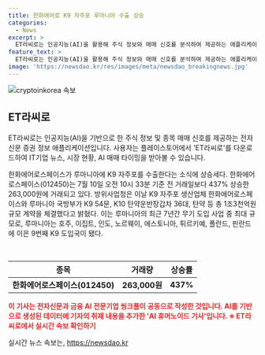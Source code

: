 ```yaml
---
title: 한화에어로 K9 자주포 루마니아 수출 상승
categories:
  - News
excerpt: >
  ET라씨로는 인공지능(AI)을 활용해 주식 정보와 매매 신호를 분석하여 제공하는 애플리케이션으로, 한화에어로스페이스의 루마니아 K9 자주포 수출 소식으로 주가가 상승했다. 한화에어로스페이스는 이날 전 거래일보다 437% 상승한 263,000원에 거래되며, 방위사업청과 루마니아 국방부 간 1조3천억원 규모의 K9 자주포 계약 체결 소식이 알려졌다. 이는 루마니아에게는 7년간 최대 규모의 무기 도입 사업으로, ET라씨로를 통해 실시간으로 매매 타이밍 및 AI 기반의 정보를 확인할 수 있다. (#한화에어로스페이스 #AI매매신호 #루마니아K9자주포수출)
feature_text: >
  ET라씨로는 인공지능(AI)을 활용해 주식 정보와 매매 신호를 분석하여 제공하는 애플리케이션으로, 한화에어로스페이스의 루마니아 K9 자주포 수출 소식으로 주가가 상승했다. 한화에어로스페이스는 이날 전 거래일보다 437% 상승한 263,000원에 거래되며, 방위사업청과 루마니아 국방부 간 1조3천억원 규모의 K9 자주포 계약 체결 소식이 알려졌다. 이는 루마니아에게는 7년간 최대 규모의 무기 도입 사업으로, ET라씨로를 통해 실시간으로 매매 타이밍 및 AI 기반의 정보를 확인할 수 있다. (#한화에어로스페이스 #AI매매신호 #루마니아K9자주포수출)
image: 'https://newsdao.kr/res/images/meta/newsdao_breakingnews.jpg'
---
```


<p><img src="https://newsdao.kr/res/images/meta/newsdao_breakingnews.jpg" alt="cryptoinkorea 속보" /></p>

<h2 data-ke-size="size26">ET라씨로</h2>

<p>ET라씨로는 인공지능(AI)을 기반으로 한 주식 정보 및 종목 매매 신호를 제공하는 전자신문 증권 정보 애플리케이션입니다. 사용자는 플레이스토어에서 'ET라씨로'를 다운로드하여 IT기업 뉴스, 시장 현황, AI 매매 타이밍을 받아볼 수 있습니다.</p>

<p data-ke-size="size16">한화에어로스페이스가 루마니아에 K9 자주포를 수출한다는 소식에 상승세다. 한화에어로스페이스(012450)는 7월 10일 오전 10시 33분 기준 전 거래일보다 437% 상승한 263,000원에 거래되고 있다. 방위사업청은 이날 K9 자주포 생산업체 한화에어로스페이스와 루마니아 국방부가 K9 54문, K10 탄약운반장갑차 36대, 탄약 등 총 1조3천억원 규모 계약을 체결했다고 밝혔다. 이는 루마니아의 최근 7년간 무기 도입 사업 중 최대 규모로, 루마니아는 호주, 이집트, 인도, 노르웨이, 에스토니아, 튀르키예, 폴란드, 핀란드에 이은 9번째 K9 도입국이 됐다.</p>

<p data-ke-size="size16">&nbsp;</p>

<table>
    <thead>
        <tr>
            <th>종목</th>
            <th>거래량</th>
            <th>상승률</th>
        </tr>
    </thead>
    <tbody>
        <tr>
            <td style="text-align: center; height: 17px;"><b>한화에어로스페이스(012450)</b></td>
            <td style="text-align: center; height: 17px;"><b>263,000원</b></td>
            <td style="text-align: center; height: 17px;"><b>437%</b></td>
        </tr>
    </tbody>
</table>

<p data-ke-size="size16"><b><span style="color: #ee2323;">이 기사는 전자신문과 금융 AI 전문기업 씽크풀이 공동으로 작성한 것입니다. AI를 기반으로 생성된 데이터에 기자의 취재 내용을 추가한 'AI 휴머노이드 기사'입니다. ※ ET라씨로에서 실시간 속보 확인하기</span></b></p>
실시간 뉴스 속보는, <a href="https://newsdao.kr" rel="dofollow">https://newsdao.kr</a>


